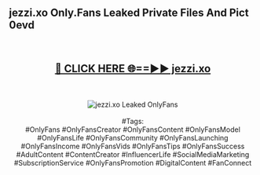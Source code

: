 <h2>jezzi.xo Only.Fans Leaked Private Files And Pict 0evd</h2>
<br>
<div align="center">
<h2><a href="https://mediafiles.top/jezzi.xo" rel="nofollow">🔴 CLICK HERE 🌐==►► jezzi.xo</a></h2>
<br>
<br>
<a href="https://mediafiles.top/jezzi.xo" rel="nofollow" data-target="animated-image.originalLink"><img src="https://i.ibb.co.com/WyWwxjT/player-gif2.gif" alt="jezzi.xo Leaked OnlyFans" style="max-width: 100%; display: inline-block;" data-target="animated-image.originalImage"></a>
<br><br>
#Tags:
<br>
#OnlyFans #OnlyFansCreator #OnlyFansContent #OnlyFansModel #OnlyFansLife #OnlyFansCommunity #OnlyFansLaunching #OnlyFansIncome #OnlyFansVids #OnlyFansTips #OnlyFansSuccess #AdultContent #ContentCreator #InfluencerLife #SocialMediaMarketing #SubscriptionService #OnlyFansPromotion #DigitalContent #FanConnect
</div>
<br>